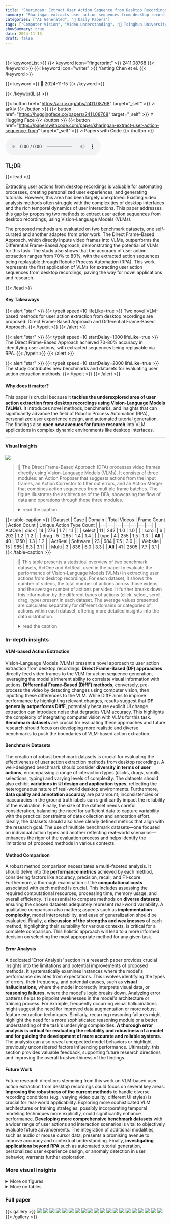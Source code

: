 ```yaml
---
title: "Sharingan: Extract User Action Sequence from Desktop Recordings"
summary: "Sharingan extracts user action sequences from desktop recordings using novel VLM-based methods, achieving 70-80% accuracy and enabling RPA."
categories: ["AI Generated", "🤗 Daily Papers"]
tags: ["Computer Vision", "Video Understanding", "🏢 Tsinghua University",]
showSummary: true
date: 2024-11-13
draft: false
---
```


<br>

{{< keywordList >}}
{{< keyword icon="fingerprint" >}} 2411.08768 {{< /keyword >}}
{{< keyword icon="writer" >}} Yanting Chen et el. {{< /keyword >}}
 
{{< keyword >}} 🤗 2024-11-15 {{< /keyword >}}
 
{{< /keywordList >}}

{{< button href="https://arxiv.org/abs/2411.08768" target="_self" >}}
↗ arXiv
{{< /button >}}
{{< button href="https://huggingface.co/papers/2411.08768" target="_self" >}}
↗ Hugging Face
{{< /button >}}
{{< button href="https://paperswithcode.com/paper/sharingan-extract-user-action-sequence-from" target="_self" >}}
↗ Papers with Code
{{< /button >}}



<audio controls>
    <source src="https://ai-paper-reviewer.com/2411.08768/podcast.wav" type="audio/wav">
    Your browser does not support the audio element.
</audio>


### TL;DR


{{< lead >}}

Extracting user actions from desktop recordings is valuable for automating processes, creating personalized user experiences, and generating tutorials.  However, this area has been largely unexplored. Existing video analysis methods often struggle with the complexities of desktop interfaces and the rich temporal dynamics of user interactions.  This paper addresses this gap by proposing two methods to extract user action sequences from desktop recordings, using Vision-Language Models (VLMs). 

The proposed methods are evaluated on two benchmark datasets, one self-curated and another adapted from prior work. The Direct Frame-Based Approach, which directly inputs video frames into VLMs, outperforms the Differential Frame-Based Approach, demonstrating the potential of VLMs for this task. The study also shows that the accuracy of user action extraction ranges from 70% to 80%, with the extracted action sequences being replayable through Robotic Process Automation (RPA). This work represents the first application of VLMs for extracting user action sequences from desktop recordings, paving the way for novel applications and research.

{{< /lead >}}


#### Key Takeaways

{{< alert "star" >}}
{{< typeit speed=10 lifeLike=true >}} Two novel VLM-based methods for user action extraction from desktop recordings are proposed: Direct Frame-Based Approach and Differential Frame-Based Approach. {{< /typeit >}}
{{< /alert >}}

{{< alert "star" >}}
{{< typeit speed=10 startDelay=1000 lifeLike=true >}} The Direct Frame-Based Approach achieved 70-80% accuracy in identifying user actions, with extracted sequences being replayable via RPA. {{< /typeit >}}
{{< /alert >}}

{{< alert "star" >}}
{{< typeit speed=10 startDelay=2000 lifeLike=true >}} The study contributes new benchmarks and datasets for evaluating user action extraction methods. {{< /typeit >}}
{{< /alert >}}

#### Why does it matter?
This paper is crucial because it **tackles the underexplored area of user action extraction from desktop recordings using Vision-Language Models (VLMs)**.  It introduces novel methods, benchmarks, and insights that can significantly advance the field of Robotic Process Automation (RPA), personalized user experience design, and automated tutorial generation. The findings also **open new avenues for future research** into VLM applications in complex dynamic environments like desktop interfaces.

------
#### Visual Insights



![](https://arxiv.org/html/2411.08768/extracted/5997676/figure/DF_arch_v4.png)

> 🔼 The Direct Frame-Based Approach (DFA) processes video frames directly using Vision-Language Models (VLMs).  It consists of three modules: an Action Proposer that suggests actions from the input frames, an Action Corrector to filter out errors, and an Action Merger that combines action sequences from multiple frame batches.  The figure illustrates the architecture of the DFA, showcasing the flow of data and operations through these three modules.
> <details>
> <summary>read the caption</summary>
> (a) Direct Frame-Based Approach
> </details>





{{< table-caption >}}
| Dataset | Case | Domain | Total Videos | Frame Count | Action Count | Unique Action Type Count |
|---|---|---|---|---|---|---|
| ActOne | click | 14 | 276 | 1.7 | 1.1 |
|  | select | 11 | 242 | 1.0 | 1.0 |
|  | scroll | 6 | 292 | 1.2 | 1.2 |
|  | drag | 5 | 285 | 1.4 | 1.4 |
|  | type | 4 | 255 | 1.5 | 1.3 |
| **All** | 40 | 1250 | 1.3 | 1.2 |
| ActReal | Software | 23 | 684 | 7.5 | 3.0 |
|  | Website | 15 | 985 | 8.3 | 3.1 |
|  | Multi | 3 | 836 | 6.0 | 3.3 |
| **All** | 41 | 2505 | 7.7 | 3.1 |{{< /table-caption >}}

> 🔼 This table presents a statistical overview of two benchmark datasets, ActOne and ActReal, used in the paper to evaluate the performance of Vision-Language Models (VLMs) in extracting user actions from desktop recordings.  For each dataset, it shows the number of videos, the total number of actions across those videos, and the average number of actions per video. It further breaks down this information by the different types of actions (click, select, scroll, drag, type) present in each dataset.  The average values presented are calculated separately for different domains or categories of actions within each dataset, offering more detailed insights into the data distribution.
> <details>
> <summary>read the caption</summary>
> TABLE I: Statistics of benchmark datasets ActOne and ActReal. The numbers in the last three columns are the average values computed within each respective case domain.
> </details>





### In-depth insights


#### VLM-based Action Extraction
Vision-Language Models (VLMs) present a novel approach to user action extraction from desktop recordings.  **Direct Frame-Based (DF) approaches** directly feed video frames to the VLM for action sequence generation, leveraging the model's inherent ability to correlate visual information with actions.  **Differential Frame-Based (DiffF) methods**, conversely, pre-process the video by detecting changes using computer vision, then inputting these differences to the VLM.  While DiffF aims to improve performance by highlighting relevant changes, results suggest that **DF generally outperforms DiffF**, potentially because explicit UI change extraction can introduce noise that degrades VLM accuracy.  This highlights the complexity of integrating computer vision with VLMs for this task. **Benchmark datasets** are crucial for evaluating these approaches and future research should focus on developing more realistic and diverse benchmarks to push the boundaries of VLM-based action extraction.

#### Benchmark Datasets
The creation of robust benchmark datasets is crucial for evaluating the effectiveness of user action extraction methods from desktop recordings.  A well-designed benchmark should consider **diversity in terms of user actions**, encompassing a range of interaction types (clicks, drags, scrolls, selections, typing) and varying levels of complexity.  The datasets should also exhibit **variations in UI design and application types**, reflecting the heterogeneous nature of real-world desktop environments.  Furthermore, **data quality and annotation accuracy** are paramount; inconsistencies or inaccuracies in the ground truth labels can significantly impact the reliability of the evaluation.  Finally, the size of the dataset needs careful consideration, balancing the need for sufficient data to capture variability with the practical constraints of data collection and annotation effort.  Ideally, the datasets should also have clearly defined metrics that align with the research goal.  The use of multiple benchmark datasets—one focused on individual action types and another reflecting real-world scenarios—enhances the rigor of the evaluation process and helps identify the limitations of proposed methods in various contexts.

#### Method Comparison
A robust method comparison necessitates a multi-faceted analysis.  It should delve into the **performance metrics** achieved by each method, considering factors like accuracy, precision, recall, and F1-score.  Furthermore, a thorough examination of the **computational costs** associated with each method is crucial. This includes assessing the required computational resources, processing time, memory usage, and overall efficiency.  It is essential to compare methods on **diverse datasets**, ensuring the chosen datasets adequately represent real-world variability.  A qualitative comparison also matters; aspects such as **implementation complexity**, model interpretability, and ease of generalization should be evaluated. Finally, a **discussion of the strengths and weaknesses** of each method, highlighting their suitability for various contexts, is critical for a complete comparison. This holistic approach will lead to a more informed decision on selecting the most appropriate method for any given task.

#### Error Analysis
A dedicated 'Error Analysis' section in a research paper provides crucial insights into the limitations and potential improvements of proposed methods.  It systematically examines instances where the model's performance deviates from expectations. This involves identifying the types of errors, their frequency, and potential causes, such as **visual hallucinations**, where the model incorrectly interprets visual data, or **reasoning failures**, where the model's logic breaks down.  Analyzing error patterns helps to pinpoint weaknesses in the model's architecture or training process.  For example, frequently occurring visual hallucinations might suggest the need for improved data augmentation or more robust feature extraction techniques.  Similarly, recurring reasoning failures might highlight the need for a more sophisticated reasoning module or a better understanding of the task's underlying complexities.  **A thorough error analysis is critical for evaluating the reliability and robustness of a model and for guiding the development of more accurate and reliable systems.**  The analysis can also reveal unexpected model behaviors or highlight previously unconsidered factors influencing performance.  Ultimately, this section provides valuable feedback, supporting future research directions and improving the overall trustworthiness of the findings.

#### Future Work
Future research directions stemming from this work on VLM-based user action extraction from desktop recordings could focus on several key areas.  **Improving the robustness of the current methods** to handle diverse recording conditions (e.g., varying video quality, different UI styles) is crucial for real-world applicability.  Exploring more sophisticated VLM architectures or training strategies, possibly incorporating temporal modeling techniques more explicitly, could significantly enhance performance. **Developing more comprehensive benchmark datasets** with a wider range of user actions and interaction scenarios is vital to objectively evaluate future advancements.  The integration of additional modalities, such as audio or mouse cursor data, presents a promising avenue to improve accuracy and contextual understanding. Finally, **investigating applications beyond RPA** such as automated tutorial generation, personalized user experience design, or anomaly detection in user behavior, warrants further exploration.


### More visual insights

<details>
<summary>More on figures
</summary>


![](https://arxiv.org/html/2411.08768/extracted/5997676/figure/DiffF_arch_v4.png)

> 🔼 The figure illustrates the architecture of the Differential Frame-Based Approach (DiffF) for extracting user action sequences from desktop recordings.  It shows the different processing stages involved: First, a Frame Difference Localizer identifies UI changes between consecutive frames.  Then, a Frame Difference Descriptor generates textual descriptions of these changes. Finally, an Action Proposer and Action Corrector leverage vision-language models to interpret these descriptions and generate the final action sequence.  The DiffF method differs from the Direct Frame-Based Approach by explicitly incorporating UI changes, enabling a comparison of the effectiveness of these different approaches.
> <details>
> <summary>read the caption</summary>
> (b) Differential Frame-Based Approach
> </details>



![](https://arxiv.org/html/2411.08768/extracted/5997676/figure/folder_region_example.png)

> 🔼 This figure illustrates the architectures of two proposed methods for extracting user action sequences from desktop recordings: the Direct Frame-Based Approach (DF) and the Differential Frame-Based Approach (DiffF).  The DF approach directly inputs sampled video frames into Vision-Language Models (VLMs) to generate action sequences. The DiffF approach first detects frame differences using computer vision techniques before using VLMs to interpret the changes and generate sequences.  Both architectures involve an Action Proposer, Action Corrector, and (for DF) an Action Merger to refine the action sequences.
> <details>
> <summary>read the caption</summary>
> Figure 1: Architectures of Direct Frame-Based Approach (left) and Differential Frame-Based Approach (right).
> </details>



</details>




<details>
<summary>More on tables
</summary>


{{< table-caption >}}
| Method | Model | Recall (Operation) | Precision (Operation) | Recall (All) | Precision (All) |
|---|---|---|---|---|---| 
| DF | Gemini1.5-Pro | 0.71 | 0.73 | 0.49 | 0.51 |
|  | Gemini1.5-Flash | 0.69 | 0.59 | 0.30 | 0.26 |
|  | GPT-4o | **0.83** | **0.81** | **0.71** | **0.68** |
|  | GPT-4o-mini | 0.63 | 0.33 | 0.38 | 0.17 |
| DiffF | Gemini1.5-Pro | 0.75 | 0.48 | 0.45 | 0.24 |
|  | Gemini1.5-Flash | 0.74 | 0.37 | 0.54 | 0.27 |
|  | GPT-4o | **0.87** | **0.66** | **0.76** | **0.59** |
|  | GPT-4o-mini | 0.59 | 0.26 | 0.45 | 0.19 |{{< /table-caption >}}
> 🔼 This table presents the performance evaluation results on the ACTONE dataset for two proposed methods (Direct Frame-Based Approach and Differential Frame-Based Approach) using various Vision-Language Models (VLMs).  It shows Precision and Recall scores for both overall action element accuracy and operation type accuracy.  The results are broken down by the specific VLM used, enabling a comparison of model performance.
> <details>
> <summary>read the caption</summary>
> TABLE II: Evaluation results for the ActOne dataset.
> </details>

{{< table-caption >}}
| Method | Model | Recall (Operation) | Precision (Operation) | Recall (All) | Precision (All) |
|---|---|---|---|---|---| 
| DF<br>Gemini1.5-Pro | Gemini1.5-Pro | 0.73 | **0.72** | 0.37 | 0.32 |
|  | Gemini1.5-Flash | 0.77 | 0.39 | 0.47 | 0.22 |
|  | GPT-4o | **0.82** | **0.70** | **0.45** |  |
|  | GPT-4o-mini | 0.73 | 0.46 | 0.41 | 0.27 |
| DiffF<br>Gemini1.5-Pro | Gemini1.5-Pro | **0.64** | **0.79** | 0.22 | 0.26 |
|  | Gemini1.5-Flash | 0.59 | 0.43 | 0.26 | 0.16 |
|  | GPT-4o | 0.38 | **0.27** | 0.78 | **0.54** |
|  | GPT-4o-mini | 0.30 | 0.59 | 0.13 | 0.25 |{{< /table-caption >}}
> 🔼 Table III presents the performance evaluation metrics for the ACTREAL dataset.  It shows the Precision and Recall for both operation-level and all-element-level evaluations for different Vision-Language Models (VLMs) and the two proposed methods (DF and DiffF).  The metrics indicate the accuracy of the VLMs in extracting user actions from desktop recordings in more complex, real-world scenarios.
> <details>
> <summary>read the caption</summary>
> TABLE III: Evaluation results for the ActReal dataset.
> </details>

{{< table-caption >}}
| Method | Visual Hallucination | Visual Blindness | Inadequate Reasoning | Poor Instruction-Following |
|---|---|---|---|---|
| DF | 7 | 5 | 2 | 1 |
| DiffF | 8 | 7 | 17 | 4 |{{< /table-caption >}}
> 🔼 This table presents a breakdown of the errors encountered when using the GPT-40 model on the ActOne dataset. It categorizes the failures into four main types: visual hallucination (the model incorrectly generates visual information), visual blindness (the model fails to detect real visual changes), inadequate reasoning (the model fails to use appropriate reasoning), and poor instruction following (the model does not follow instructions well). The numbers represent the count of each error type.
> <details>
> <summary>read the caption</summary>
> TABLE IV: Count of failed cases when applying GPT-4o to the ActOne dataset.
> </details>

{{< table-caption >}}
| Method + Model + Dataset (Variation) | Recall (Operation) | Precision (Operation) | Recall (All) | Precision (All) |
|---|---|---|---|---|
| DF + GPT-4o + AO<br>(w/o Action Corrector) | 0.83 (0.76↓) | 0.81 (0.63↓) | 0.68 (0.40↓) | 0.71 (0.48↓) |
| DiffF + GPT-4o + AO<br>(w/o Action Corrector) | 0.87 (0.89↑) | 0.66 (0.46↓) | 0.59 (0.21↓) | 0.76 (0.35↓) |
| DF + Gemini1.5-Pro + AR<br>(w/o Sliding Window) | 0.73 (0.51↓) | 0.72 (0.91↑) | 0.32 (0.36↑) | 0.37 (0.22↓) |
| DiffF + GPT-4o + AO<br>(add frames to Proposer) | 0.87 (0.88↑) | 0.66 (0.69↑) | 0.59 (0.61↑) | 0.76 (0.76) |
| DF + GPT-4o + AO<br>(w/ region diff annotation) | 0.83 (0.84↑) | 0.81 (0.61↓) | 0.68 (0.42↓) | 0.71 (0.60↓) |{{< /table-caption >}}
> 🔼 This table presents the ablation study results for different variations of the proposed methods (DF and DiffF) on two datasets, ActOne (AO) and ActReal (AR). For each dataset and method, it shows the performance metrics (Precision and Recall) for evaluating all action elements and only operation types. The default method results (without variations) are presented outside the brackets, while the results for different variations (e.g., removing Action Corrector, using different model, etc.) are shown inside brackets.
> <details>
> <summary>read the caption</summary>
> TABLE V: Ablation study results for several method variations on ActOne (AO) and ActReal (AR). Default method results are shown outside brackets (from Tables II and III), with corresponding variation results in brackets.
> </details>

{{< table-caption >}}
| Method | Model | Case Domain (Video Count) | Recall (Operation) | Precision (Operation) | Recall (All) | Precision (All) |
|---|---|---|---|---|---|---|
| DF | GPT-4o | `click` (14) | 0.94 | 0.88 | **0.90** | **0.81** |
|  |  | `select` (11) | **1.00** | **0.95** | 0.64 | 0.64 |
|  |  | `scroll` (6) | 0.75 | 0.75 | 0.75 | 0.75 |
|  |  | `drag` (5) | 0.40 | 0.50 | 0.30 | 0.40 |
|  |  | `type` (4) | 0.67 | 0.63 | 0.67 | 0.63 |
|  | Gemini1.5-Pro | `click` (14) | **0.85** | **0.87** | 0.63 | 0.65 |
|  |  | `select` (11) | 0.64 | 0.64 | 0.18 | 0.18 |
|  |  | `scroll` (6) | 0.58 | 0.67 | 0.58 | 0.67 |
|  |  | `drag` (5) | 0.70 | 0.63 | 0.50 | 0.43 |
|  |  | `type` (4) | 0.67 | 0.75 | **0.67** | **0.75** |
| Diff | GPT-4o | `click` (14) | 0.82 | 0.71 | 0.82 | **0.71** |
|  |  | `select` (11) | **1.00** | 0.77 | 0.82 | 0.64 |
|  |  | `scroll` (6) | 0.83 | 0.41 | 0.67 | 0.37 |
|  |  | `drag` (5) | 0.70 | 0.37 | 0.70 | 0.37 |
|  |  | `type` (4) | 0.92 | **0.88** | 0.58 | 0.63 |
|  | Gemini1.5-Pro | `click` (14) | 0.69 | 0.49 | 0.36 | 0.18 |
|  |  | `select` (11) | 0.73 | 0.44 | 0.45 | 0.21 |
|  |  | `scroll` (6) | **0.92** | **0.60** | **0.75** | **0.57** |
|  |  | `drag` (5) | 0.80 | 0.33 | 0.60 | 0.22 |
|  |  | `type` (4) | 0.67 | 0.55 | 0.08 | 0.13 |{{< /table-caption >}}
> 🔼 This table presents a detailed breakdown of the performance of different Vision-Language Models (VLMs) on the ActOne dataset.  The ActOne dataset is a benchmark dataset specifically designed for evaluating VLM's ability to extract user actions from desktop recordings, and contains five distinct operation types (click, select, scroll, drag, type). The table shows the precision and recall of each VLM for each operation type, providing a granular view of model performance across different user actions. This allows for a more nuanced understanding of the strengths and weaknesses of each model in various contexts.
> <details>
> <summary>read the caption</summary>
> TABLE VI: Evaluation results for the ActOne dataset categorized by case domain.
> </details>

{{< table-caption >}}
| Test Case in ActOne | Semantic Matching | Semantic Matching | Successful Replay? |
|---|---|---|---| 
|  | Precision (All) | Recall (All) |  | 
| `click/icon/taskbar` | 1 | 1 | yes |
| `click/text/checkbox` | 1 | 1 | yes |
| `click/text/dropdown` | 0.5 | 0.5 | no |
| `click/text/link` | 1 | 1 | yes |
| `click/text/text_field` | 1 | 1 | yes |
| `click/text_icon/menu` | 1 | 1 | yes |
| `click/text_icon/tab` | 1 | 1 | no |
| `type/number` | 0.5 | 1 | no |
| `type/word` | 1 | 1 | yes |{{< /table-caption >}}
> 🔼 This table presents the results of a robotic process automation (RPA) replay experiment conducted to validate the semantic comparison metrics used in the paper. Nine test cases from the ActOne dataset were selected for the replay.  The table shows whether each case was successfully replayed (yes/no) based on the predicted action sequences.  Additionally, the table includes the Precision and Recall metrics obtained from the semantic comparison as a basis for comparison with the replay results.
> <details>
> <summary>read the caption</summary>
> TABLE VII: Replay results of test cases in ActOne. Precision and Recall metrics from semantic matching are shown for comparison.
> </details>

{{< table-caption >}}
| <Video> description | <Operation> description and identification methods |
|---|---| 
| - <Video> is separated into screenshot frames. Each frame is a snapshot of the application interface, and the user may interact with the interface elements. <br> - The computer environment can be Windows, Mac, or Linux operating systems. <br> - The application consists of Office 365, desktop, web browser, and other applications. <br> - The application interface element is composed of multiple elements, e.g., buttons, dropdowns, icons, text fields, and other interactive elements. <br> - The user’s <Operation> on the application interface element consists of click, drag, scroll, select, and type operations, e.g., click on a button, drag an icon, scroll a page, select text, or type in a text field. | ## click <br> Description: <br> - The user clicks on an interface element (e.g., a button, link, or icon), activating the element (e.g., button press effect), and triggering various events (e.g., opening a new window, expanding a menu, changing the state of an element). <br> - If you think the user’s operation is "click", you need to keep observing several frames to see if the operation is "drag" or "select", which contains the "click" operation. <br> Identification: <br> - By the change of mouse: <br> shape change: The mouse may change shape (e.g., pointing hand when clicking a link). <br> - By the change of interface element: <br> press effective: Buttons or other clickable elements display a press effect (e.g., changing color, showing a shadow, slightly changing shape, checkbox gets checked). <br> - By the change of display: <br> feedback message: The interface displays feedback messages or changes (e.g., new window opens, menu expands). <br> ## select <br> Description: <br> - Text selection: The user selects text in a document, highlighting the selected text with a different background color. For example, select two sentences in Microsoft Word. <br> - Icon selection: The user selects icons on a desktop or in an application, the selected icons should be enclosed within a blue rectangular box. For example, select two icons on the desktop. <br> - Cell selection: The user selects cells in a spreadsheet or table, highlighting the selected cells with a different background color. For example, select three cells in Excel. <br> Identification: <br> - By the change of mouse: <br> Text selection: <br> mouse position: The position of the mouse indicates the start and end of the selection range. You should observe the mouse movement over the text to identify the selection. (e.g., from the beginning of the first sentence to the end of the second sentence) <br> Icon selection: <br> Mouse position: mouse move over the icons, and the selected icons should be enclosed within a blue rectangular box. You should observe the blue rectangular box region to identify the number of selected icons. <br> - By the change of interface element: <br> color change: The background color of the selected text or selected icons changes to indicate the selection. (e.g., from white to blue) <br> ## type <br> Description: <br> - Text input: The user types text into a text field or document, entering characters, words, or sentences. For example, typing in a search bar, filling out a form, or writing an email. <br> - Command input: The user types commands or inputs specific text strings to perform actions or trigger events. For example, typing commands in a terminal. <br> Identification: <br> - By the change of interface element: <br> text change: The content of the text field changes as the user types, updating the displayed text. <br> ## scroll <br> Description: <br> - Vertical scroll: The user scrolls vertically through a document or interface, moving the content up or down to view more information. <br> - Horizontal scroll: The user scrolls horizontally through a document or interface, moving the content left or right to view more information. <br> Identification: <br> - By the change of mouse: <br> mouse position: The mouse may move to the scroll bar or scroll area, indicating the intention to scroll.|{{< /table-caption >}}
> 🔼 This table shows the first part of the prompt used in the Action Proposer module of the Direct Frame-Based Approach method.  The prompt instructs a Vision-Language Model (VLM) on how to identify and describe user actions from a sequence of frames in a video recording. The detailed instructions specify the format of the response and include descriptions for various types of actions such as click, drag, select, type, and scroll. The prompt emphasizes prompt engineering techniques to ensure the VLM can extract actionable insights from the visual data. 
> <details>
> <summary>read the caption</summary>
> TABLE VIII: Prompt of action proposer of DF method: 1/3
> </details>

{{< table-caption >}}
| Operation Category | frame_total | frame_idx | mouse_position | element_state_pre_interaction | element_state_after_interaction | Thoughts | application | 
|---|---|---|---|---|---|---|---| 
| Scroll | 100 | [1,10] |  Moved from top to bottom of the scrollbar |  Scrollbar at the top, showing the beginning of the document | Scrollbar in the middle, showing middle portion of the document | User scrolled down by moving the scrollbar from top to bottom. | Web Browser: Chrome | 
| Drag | 100 | [12,25] | Moved from one icon to another | Icon A is at position (10,10), Icon B at position (100,100) | Icon A is now at position (100,100), Icon B remains at position (100,100) | User dragged icon A from (10,10) to (100,100). | Windows OS: File Explorer | 
| Click | 100 | [26,26] | Clicked on the 'Save' button | 'Save' button is enabled | 'Save' button is still enabled | User clicked the 'Save' button. This is not a drag operation as there is no movement of any element. | Microsoft Word: Document1 | 
| Select | 100 | [27,35] | Dragged mouse to select multiple lines of text | No text is selected | Several lines of text is selected | User selected multiple lines of text by dragging the mouse over them. | Microsoft Word: Document1 | 
| Type | 100 | [36,45] | Typed 'Hello World!' | Text field is empty | Text field contains 'Hello World!' | User typed 'Hello World!' into the text field.  | Web Browser: Chrome | {{< /table-caption >}}
> 🔼 This table provides the second part of the prompt used in the Action Proposer module of the Direct Frame-Based Approach method.  It details instructions on how to identify various user operations (click, drag, scroll, select, type) based on changes in the user interface and mouse behavior. The prompt guides the VLM to analyze image sequences and generate a detailed description of the user actions. It specifies the required information to include in the output, such as operation type, target object, application, additional information and overall description.
> <details>
> <summary>read the caption</summary>
> TABLE IX: Prompt of action proposer of DF method: 2/3
> </details>

{{< table-caption >}}
<table class="ltx_tabular ltx_centering ltx_align_middle" id="A1.T10.2">
<tr class="ltx_tr" id="A1.T10.2.1">
<td class="ltx_td ltx_align_justify ltx_align_top ltx_border_bb ltx_border_tt" id="A1.T10.2.1.1">
<span class="ltx_inline-block ltx_align_top" id="A1.T10.2.1.1.1">
<span class="ltx_p" id="A1.T10.2.1.1.1.1" style="width:426.8pt;"></span>
<span class="ltx_p" id="A1.T10.2.1.1.1.2"><span class="ltx_text ltx_inline-block" id="A1.T10.2.1.1.1.2.1" style="width:0.0pt;"></span><span class="ltx_text ltx_font_typewriter ltx_inline-block" id="A1.T10.2.1.1.1.2.2" style="font-size:80%;width:433.6pt;">          - If category is "Web Browser", the identifier can be the name of the website (e.g., "Google", "YouTube", "Apple Music").</span></span>
<span class="ltx_p" id="A1.T10.2.1.1.1.3" style="width:433.6pt;"><span class="ltx_text ltx_font_typewriter ltx_inline-block" id="A1.T10.2.1.1.1.3.1" style="font-size:80%;width:433.6pt;">          - if category is "Windows OS", the identifier can be the name of the window or the desktop (e.g., "Desktop", "Taskbar", "File Explorer", "Menu").</span></span>
<span class="ltx_p" id="A1.T10.2.1.1.1.4" style="width:433.6pt;"><span class="ltx_text ltx_font_typewriter ltx_inline-block" id="A1.T10.2.1.1.1.4.1" style="font-size:80%;width:433.6pt;">          - If there is no specific identifier, leave it empty(e.g., "")."</span></span>
<span class="ltx_p" id="A1.T10.2.1.1.1.5" style="width:433.6pt;"><span class="ltx_text ltx_font_typewriter ltx_inline-block" id="A1.T10.2.1.1.1.5.1" style="font-size:80%;width:433.6pt;">      - "target_object": The object in "application" that the user interacted with, including the object category and identifier.</span></span>
<span class="ltx_p" id="A1.T10.2.1.1.1.6" style="width:433.6pt;"><span class="ltx_text ltx_font_typewriter ltx_inline-block" id="A1.T10.2.1.1.1.6.1" style="font-size:80%;width:433.6pt;">        - category: The object category can only be one of the following: "button", "text field", "icon", "dropdown", "list", "scroll bar", "document", "webpage", "dialog box", "menu", "file", "folder", "checkbox", "radio button", "search bar", "form", "email", "paragraph", "sentence", "word".</span></span>
<span class="ltx_p" id="A1.T10.2.1.1.1.7" style="width:433.6pt;"><span class="ltx_text ltx_font_typewriter ltx_inline-block" id="A1.T10.2.1.1.1.7.1" style="font-size:80%;width:433.6pt;">        - identifier: The identifier should be a description or name of the object (e.g., "Bold button", "Main Text Area", "File icon").</span></span>
<span class="ltx_p" id="A1.T10.2.1.1.1.8" style="width:433.6pt;"><span class="ltx_text ltx_font_typewriter ltx_inline-block" id="A1.T10.2.1.1.1.8.1" style="font-size:80%;width:433.6pt;">          - If there is no specific identifier, leave it empty(e.g., "")."</span></span>
<span class="ltx_p" id="A1.T10.2.1.1.1.9" style="width:433.6pt;"><span class="ltx_text ltx_font_typewriter ltx_inline-block" id="A1.T10.2.1.1.1.9.1" style="font-size:80%;width:433.6pt;">          - For the "scroll bar" category, the identifier should be the  direction of the scroll bar and the subject that the scroll bar control.(e.g. horizontal scroll bar of sheet1)</span></span>
<span class="ltx_p" id="A1.T10.2.1.1.1.10" style="width:433.6pt;"><span class="ltx_text ltx_font_typewriter ltx_inline-block" id="A1.T10.2.1.1.1.10.1" style="font-size:80%;width:433.6pt;">      - "additional_info": Any additional information related to the operation, such as the direction of scroll, the amount of scroll, the content typed, or the location of selected text or icons.</span></span>
<span class="ltx_p" id="A1.T10.2.1.1.1.11" style="width:433.6pt;"><span class="ltx_text ltx_font_typewriter ltx_inline-block" id="A1.T10.2.1.1.1.11.1" style="font-size:80%;width:433.6pt;">        - "additional_info" is optional and should be included only for the operation category "scroll", "type", and "select", for other categories, you can leave it empty(e.g., "").</span></span>
<span class="ltx_p" id="A1.T10.2.1.1.1.12" style="width:433.6pt;"><span class="ltx_text ltx_font_typewriter ltx_inline-block" id="A1.T10.2.1.1.1.12.1" style="font-size:80%;width:433.6pt;">        - For the "scroll" operation, include the direction of scroll ("up" or "down", "left" or "right") and the amount of scroll (e.g., "half page", "two lines", "until that you can see the yellow icon in the dropdown list").</span></span>
<span class="ltx_p" id="A1.T10.2.1.1.1.13" style="width:433.6pt;"><span class="ltx_text ltx_font_typewriter ltx_inline-block" id="A1.T10.2.1.1.1.13.1" style="font-size:80%;width:433.6pt;">        - For the "select" operation, include the content selected.</span></span>
<span class="ltx_p" id="A1.T10.2.1.1.1.14" style="width:433.6pt;"><span class="ltx_text ltx_font_typewriter ltx_inline-block" id="A1.T10.2.1.1.1.14.1" style="font-size:80%;width:433.6pt;">          - For text selection, include the specific text selected. The granularity of the selection can be at the paragraph, sentence, or word level. e.g., "hello" in world level, "Hello World" in sentence level, "Hello World, How are you?" in paragraph level.</span></span>
<span class="ltx_p" id="A1.T10.2.1.1.1.15" style="width:433.6pt;"><span class="ltx_text ltx_font_typewriter ltx_inline-block" id="A1.T10.2.1.1.1.15.1" style="font-size:80%;width:433.6pt;">          - For icon selection, include the selected icons. The granularity of the selection can be at the icon level. e.g., "google icon", "apple icon".</span></span>
<span class="ltx_p" id="A1.T10.2.1.1.1.16" style="width:433.6pt;"><span class="ltx_text ltx_font_typewriter ltx_inline-block" id="A1.T10.2.1.1.1.16.1" style="font-size:80%;width:433.6pt;">          - For cell selection, include the selected cells. The granularity of the selection can be at the cell level. e.g., "A1", "B2".</span></span>
<span class="ltx_p" id="A1.T10.2.1.1.1.17" style="width:433.6pt;"><span class="ltx_text ltx_font_typewriter ltx_inline-block" id="A1.T10.2.1.1.1.17.1" style="font-size:80%;width:433.6pt;">        - For the "type" operation, include the content typed.</span></span>
<span class="ltx_p" id="A1.T10.2.1.1.1.18" style="width:433.6pt;"><span class="ltx_text ltx_font_typewriter ltx_inline-block" id="A1.T10.2.1.1.1.18.1" style="font-size:80%;width:433.6pt;">          - If the user types character by character, concatenate multiple characters into one word.(e.g., concatenate "H", "e", "l", "l", "o" into "Hello").</span></span>
<span class="ltx_p" id="A1.T10.2.1.1.1.19" style="width:433.6pt;"><span class="ltx_text ltx_font_typewriter ltx_inline-block" id="A1.T10.2.1.1.1.19.1" style="font-size:80%;width:433.6pt;">          - If the word typed is too long, only output the number of sentences or the first few words. For example, "the first sentence", "the first three words".</span></span>
<span class="ltx_p" id="A1.T10.2.1.1.1.20" style="width:433.6pt;"><span class="ltx_text ltx_font_typewriter ltx_inline-block" id="A1.T10.2.1.1.1.20.1" style="font-size:80%;width:433.6pt;">        - For the "drag" operation, include the initial and destination position of the object. For example, "from the right to left".</span></span>
<span class="ltx_p" id="A1.T10.2.1.1.1.21" style="width:433.6pt;"><span class="ltx_text ltx_font_typewriter ltx_inline-block" id="A1.T10.2.1.1.1.21.1" style="font-size:80%;width:433.6pt;">      - "abstract": The abstract description based on the above information, formatted as "operation_category" + "target_object" + "application" + "additional_info"(if needed), you should make it more fluent and readable.</span></span>
<span class="ltx_p" id="A1.T10.2.1.1.1.22" style="width:433.6pt;"><span class="ltx_text ltx_inline-block" id="A1.T10.2.1.1.1.22.1" style="width:433.6pt;"></span></span>
<span class="ltx_p" id="A1.T10.2.1.1.1.23" style="width:433.6pt;"><span class="ltx_text ltx_font_typewriter ltx_inline-block" id="A1.T10.2.1.1.1.23.1" style="font-size:80%;width:433.6pt;">  #  Output format of &lt;Operation Sequence&gt;:</span></span>
<span class="ltx_p" id="A1.T10.2.1.1.1.24" style="width:433.6pt;"><span class="ltx_text ltx_font_typewriter ltx_inline-block" id="A1.T10.2.1.1.1.24.1" style="font-size:80%;width:433.6pt;">    - The output should be in JSON format.</span></span>
<span class="ltx_p" id="A1.T10.2.1.1.1.25" style="width:433.6pt;"><span class="ltx_text ltx_font_typewriter ltx_inline-block" id="A1.T10.2.1.1.1.25.1" style="font-size:80%;width:433.6pt;">    - The JSON object should contain an array of user operations, each represented as a JSON object containing the extracted information for that operation.</span></span>
<span class="ltx_p" id="A1.T10.2.1.1.1.26" style="width:433.6pt;"><span class="ltx_text ltx_font_typewriter ltx_inline-block" id="A1.T10.2.1.1.1.26.1" style="font-size:80%;width:433.6pt;">    - You should avoid redundancy and repetition in the response.</span></span>
<span class="ltx_p" id="A1.T10.2.1.1.1.27" style="width:433.6pt;"><span class="ltx_text ltx_font_typewriter ltx_inline-block" id="A1.T10.2.1.1.1.27.1" style="font-size:80%;width:433.6pt;">    - Example output format:</span></span>
<span class="ltx_p" id="A1.T10.2.1.1.1.28" style="width:433.6pt;"><span class="ltx_text ltx_font_typewriter ltx_inline-block" id="A1.T10.2.1.1.1.28.1" style="font-size:80%;width:433.6pt;">      {</span></span>
<span class="ltx_p" id="A1.T10.2.1.1.1.29" style="width:433.6pt;"><span class="ltx_text ltx_font_typewriter ltx_inline-block" id="A1.T10.2.1.1.1.29.1" style="font-size:80%;width:433.6pt;">        "user_operations": [</span></span>
<span class="ltx_p" id="A1.T10.2.1.1.1.30" style="width:433.6pt;"><span class="ltx_text ltx_font_typewriter ltx_inline-block" id="A1.T10.2.1.1.1.30.1" style="font-size:80%;width:433.6pt;">          {</span></span>
<span class="ltx_p" id="A1.T10.2.1.1.1.31" style="width:433.6pt;"><span class="ltx_text ltx_font_typewriter ltx_inline-block" id="A1.T10.2.1.1.1.31.1" style="font-size:80%;width:433.6pt;">            "timestamp": "[1, 3]",</span></span>
<span class="ltx_p" id="A1.T10.2.1.1.1.32" style="width:433.6pt;"><span class="ltx_text ltx_font_typewriter ltx_inline-block" id="A1.T10.2.1.1.1.32.1" style="font-size:80%;width:433.6pt;">            "mouse_position": "near the text ’Hello World’",</span></span>
<span class="ltx_p" id="A1.T10.2.1.1.1.33" style="width:433.6pt;"><span class="ltx_text ltx_font_typewriter ltx_inline-block" id="A1.T10.2.1.1.1.33.1" style="font-size:80%;width:433.6pt;">            "element_state_pre_interaction": "Application window with text ’Hello World’",</span></span>
<span class="ltx_p" id="A1.T10.2.1.1.1.34" style="width:433.6pt;"><span class="ltx_text ltx_font_typewriter ltx_inline-block" id="A1.T10.2.1.1.1.34.1" style="font-size:80%;width:433.6pt;">            "element_state_after_interaction": "Application window with the text ’Hello World’ selected",</span></span>
<span class="ltx_p" id="A1.T10.2.1.1.1.35" style="width:433.6pt;"><span class="ltx_text ltx_font_typewriter ltx_inline-block" id="A1.T10.2.1.1.1.35.1" style="font-size:80%;width:433.6pt;">            "thoughts": "The mouse is near the ’hello world’ and the background the text changed",</span></span>
<span class="ltx_p" id="A1.T10.2.1.1.1.36" style="width:433.6pt;"><span class="ltx_text ltx_font_typewriter ltx_inline-block" id="A1.T10.2.1.1.1.36.1" style="font-size:80%;width:433.6pt;">            "operation_category": "select",</span></span>
<span class="ltx_p" id="A1.T10.2.1.1.1.37" style="width:433.6pt;"><span class="ltx_text ltx_font_typewriter ltx_inline-block" id="A1.T10.2.1.1.1.37.1" style="font-size:80%;width:433.6pt;">            "target_object": {</span></span>
<span class="ltx_p" id="A1.T10.2.1.1.1.38" style="width:433.6pt;"><span class="ltx_text ltx_font_typewriter ltx_inline-block" id="A1.T10.2.1.1.1.38.1" style="font-size:80%;width:433.6pt;">              "category": "text field",</span></span>
<span class="ltx_p" id="A1.T10.2.1.1.1.39" style="width:433.6pt;"><span class="ltx_text ltx_font_typewriter ltx_inline-block" id="A1.T10.2.1.1.1.39.1" style="font-size:80%;width:433.6pt;">              "identifier": "Main Text Area"</span></span>
<span class="ltx_p" id="A1.T10.2.1.1.1.40" style="width:433.6pt;"><span class="ltx_text ltx_font_typewriter ltx_inline-block" id="A1.T10.2.1.1.1.40.1" style="font-size:80%;width:433.6pt;">            },</span></span>
<span class="ltx_p" id="A1.T10.2.1.1.1.41" style="width:433.6pt;"><span class="ltx_text ltx_font_typewriter ltx_inline-block" id="A1.T10.2.1.1.1.41.1" style="font-size:80%;width:433.6pt;">            "application": {</span></span>
<span class="ltx_p" id="A1.T10.2.1.1.1.42" style="width:433.6pt;"><span class="ltx_text ltx_font_typewriter ltx_inline-block" id="A1.T10.2.1.1.1.42.1" style="font-size:80%;width:433.6pt;">              "category": "Microsoft Word",</span></span>
<span class="ltx_p" id="A1.T10.2.1.1.1.43" style="width:433.6pt;"><span class="ltx_text ltx_font_typewriter ltx_inline-block" id="A1.T10.2.1.1.1.43.1" style="font-size:80%;width:433.6pt;">              "identifier": ""</span></span>
<span class="ltx_p" id="A1.T10.2.1.1.1.44" style="width:433.6pt;"><span class="ltx_text ltx_font_typewriter ltx_inline-block" id="A1.T10.2.1.1.1.44.1" style="font-size:80%;width:433.6pt;">            },</span></span>
<span class="ltx_p" id="A1.T10.2.1.1.1.45" style="width:433.6pt;"><span class="ltx_text ltx_font_typewriter ltx_inline-block" id="A1.T10.2.1.1.1.45.1" style="font-size:80%;width:433.6pt;">            "additional_info": "Hello World",</span></span>
<span class="ltx_p" id="A1.T10.2.1.1.1.46" style="width:433.6pt;"><span class="ltx_text ltx_font_typewriter ltx_inline-block" id="A1.T10.2.1.1.1.46.1" style="font-size:80%;width:433.6pt;">            "abstract": "User selected ’Hello World’ in the Main Text Area in Microsoft Word"</span></span>
<span class="ltx_p" id="A1.T10.2.1.1.1.47" style="width:433.6pt;"><span class="ltx_text ltx_font_typewriter ltx_inline-block" id="A1.T10.2.1.1.1.47.1" style="font-size:80%;width:433.6pt;">          }</span></span>
<span class="ltx_p" id="A1.T10.2.1.1.1.48" style="width:433.6pt;"><span class="ltx_text ltx_font_typewriter ltx_inline-block" id="A1.T10.2.1.1.1.48.1" style="font-size:80%;width:433.6pt;">        ]</span></span>
<span class="ltx_p" id="A1.T10.2.1.1.1.49" style="width:433.6pt;"><span class="ltx_text ltx_font_typewriter ltx_inline-block" id="A1.T10.2.1.1.1.49.1" style="font-size:80%;width:433.6pt;">      }</span></span>
<span class="ltx_p" id="A1.T10.2.1.1.1.50" style="width:433.6pt;"><span class="ltx_text ltx_inline-block" id="A1.T10.2.1.1.1.50.1" style="width:433.6pt;"></span></span>
<span class="ltx_p" id="A1.T10.2.1.1.1.51"><span class="ltx_text ltx_font_bold" id="A1.T10.2.1.1.1.51.1" style="font-size:80%;">CONTINUE ON THE NEXT PAGE</span></span>
</span>
</td>
</tr>
</table>{{< /table-caption >}}
> 🔼 This table provides the prompt for the action proposer module in the Direct Frame-Based Approach (DF) method.  It details the instructions given to the Vision-Language Model (VLM) for identifying user actions from desktop video recordings, including a detailed explanation of how to recognize different operation types (click, select, drag, scroll, type), how to handle the identification and description of UI elements, and the expected JSON output format.
> <details>
> <summary>read the caption</summary>
> TABLE X: Prompt of action proposer of DF method: 3/3
> </details>

{{< table-caption >}}
| - You are a post-processing agent.
| - Your input is a sequence of user operations extracted from the interface images, which may contain errors or redundancies.
| - Your task is to post-process the operations according to the <GUIDELINE> of the post-processing.
| - You should output the chain of thoughts according to the <GUIDELINE> of the chain of thoughts before the final result.
| - Output the final result in a structured format according to the <FORMAT> of the output.
| # <GUIDELINE> of the post-processing
| ## Check the redundant operations
|   - First, you should check the adjacent operations, and if the adjacent operations are the same operation, and their target_object is the same, you should keep the first operation and remove the redundant operation. E.g., if there are two "click" operations on the same button, you should keep the first "click" operation and remove the second "click" operation.
|   - Second, you should check the adjacent operations, and if the one operation is the sub-operation of the other operation, you should remove the sub-operation. E.g., if there is a "click" operation followed by a "drag" operation, you should remove the "click" operation and keep the "drag" operation.
| ## Check the reasonableness of the operations
|   - First, you should check the operation category according to Your thoughts. If the operation category is not reasonable, you should correct it.
|   - Second, you should check the target_object according to the thoughts and abstract. If the target_object is not reasonable, you should correct it.
|   - Third, you should check the application according to the thoughts and abstract. If the application is not reasonable, you should correct it.
| ## Check the completeness of the operations
|   - First, you should check the additional_info according to the operation category. If the additional_info is missing, you should complete it.
|   - Second, you should check the abstract according to the operation category, target_object, application, and additional_info. If the abstract is missing or not fluent, you should complete or correct it.
| # <GUIDELINE> of the chain of thoughts
| - First, check the redundant operations according to the <GUIDELINE> of the post-processing. And give the reason why you think the operation is redundant.
| - Second, check the reasonableness of the operations according to the <GUIDELINE> of the post-processing. And give the reason why you think the operation is not reasonable.
| - Last, check the completeness of the operations according to the <GUIDELINE> of the post-processing. And give the reason why you think the operation is not complete.
| # <GUIDELINE> of the output
| - The output should be in strictly valid JSON format, with no extra text or characters before or after the JSON.
| - If there are no user operations, you must return the ‘user_operations’ key with an empty list as its value.
| Example output format:
| {
|   "user_operations": [
|     {
|       "thoughts": "The mouse is near the ‘hello world’ and the background of the text changed",
|       "operation_category": "select",
|       "target_object": {
|         "category": "text field",
|         "identifier": "Main Text Area"
|       },
|       "application": {
|         "category": "Microsoft Word",
|         "identifier": ""
|       },
|       "additional_info": "Hello World",
|       "abstract": "User selected ‘Hello World’ in the Main Text Area in Microsoft Word"
|     }
|   ]
| }{{< /table-caption >}}
> 🔼 This table details the prompt used for the Action Corrector module within the Direct Frame-Based Approach (DF) method.  The prompt provides guidelines for identifying and correcting errors in the proposed action sequences generated by the Action Proposer. It outlines steps for checking for redundant actions, ensuring the reasonableness of actions, and verifying the completeness of action details.  The prompt is structured to guide the correction process systematically, addressing various potential issues in the initially proposed action sequences.
> <details>
> <summary>read the caption</summary>
> TABLE XI: Prompt of corrector of DF method
> </details>

{{< table-caption >}}
| - You are an operation merge agent.
| - You will receive a list of user operations that are extracted from video frames using the sliding window method; the definition of the input is in <INPUT DETAIL>.
| - Your task is to delete the repeated operations caused by the overlapping of the adjacent windows and merge the entire operation sequence, you can refer to the <GUIDELINE FOR MERGING> for the merging rules.
| - You should output the merged operation sequence in the same format of <OUTPUT FORMAT>
| # <INPUT DETAIL>:
| - The input is a list of user operations extracted from the video frames.
| - Each item in the list is a JSON object containing the start and end frame of the sliding window,with a list of user operations extracted from the window.
| # <GUIDELINE FOR MERGING>:
| - For each pair of neighboring sliding windows, pay attention to actions at the end of the previous window and those at the beginning of the next window, check if certain actions match one of the following merging criteria:
|  - Are there "drag" actions on the same element (or different element description referring to the same element) in the same app?
|   - Write these actions down, which should be merged into one "drag" later.
|  - Are there scroll actions on the same element (or different element descriptions referring to the same element) in the same app?
|   - Write these actions down, which should be merged into one "scroll" later.
|  - Are there "type" actions in the same app?
|   - For such "type" actions, is earlier action "additional_info" (the typed text) a prefix of later action "additional_info"? If so, they actually belong to the same sequence of character typing and should be merged into one "type" action.
|   - Write the actions satisfying the conditions, which should be merged to one "type" later.
|  - Are there "select" actions in the same app?
|   - For such "select" actions, is earlier action "additional_info" (selected items) a subset/superset of later action "additional_info"? If so, they actually belong to the same sequence of selecting and should be merged into one "select" action.
|   - Write the actions satisfying the conditions, which should be merged to one "select" later.
|  - Is there a "select" (or "click") action followed by a "drag" action on the same element (or different element description referring to the same element) in the same app?
|   - Confirm if "select" is followed by "drag".
|   - Write the actions satisfying the conditions, which should be merged into one "drag" later.
|  - Is there a "select" (or "click") action followed by a "drag" action on same element (or different element description referring to the same element) in the same app?
|   - Confirm if "select" is followed by "drag".
|   - Write the actions satisfying the conditions, which should be merged into one "drag" later.
| # <OUTPUT FORMAT>:
| - The output should be in JSON format.
| - The JSON object should contain an array of user operations, each represented as a JSON object containing the extracted information for that operation.
|  Example output format:
|  {
|   "user_operations": [
|     {
|       "thoughts": "The mouse is near the ’hello world’ and the background of the text changed",
|       "operation_category": "select",
|       "target_object": {
|         "category": "text field",
|         "identifier": "Main Text Area"
|       },
|       "application": {
|         "category": "Microsoft Word",
|         "identifier": ""
|       },
|       "additional_info": "Hello World",
|       "abstract": "User selected ’Hello World’ in the Main Text Area in Microsoft Word"
|     }
|   ]
|  }{{< /table-caption >}}
> 🔼 This table details the prompt given to the Action Merger module within the Direct Frame-Based Approach (DF) method.  It outlines the guidelines for merging action sequences from overlapping sliding windows. This involves identifying and combining redundant or fragmented actions based on criteria such as temporal proximity and overlapping UI elements. The prompt aims to ensure that the final action sequence is accurate and coherent, effectively addressing challenges arising from the sliding window technique used in processing video frames.
> <details>
> <summary>read the caption</summary>
> TABLE XII: Prompt of merger of DF method
> </details>

{{< table-caption >}}
| global_description | description | changed | old_cursor_shape | new_cursor_shape | changes |
|---|---|---|---|---|---|---|
| The whole screenshot mainly contains an open Excel window, with a worksheet displayed. | The region contains an open Excel window, with a worksheet displayed. | true | null | null | [{"subject": "window", "type": "appear", "old": "the region is part of the desktop background", "new": "the region contains an open Excel window", "message": "The Excel window has been opened or moved to the region, or changed from minimized to opened state"}] |{{< /table-caption >}}
> 🔼 This table presents the prompt given to the Frame Difference Descriptor module, a component of the Differential Frame-Based Approach.  The prompt instructs the model to analyze pairs of images representing a UI region before and after a potential change, identifying and describing the nature of any alterations (appearance, disappearance, movement, style changes, etc.). It requests a JSON output that includes a global description of the entire screenshot, a description of the change region, details on whether changes occurred, the cursor's shape before and after the change, and a list of changes each containing the subject that changed, type of change, previous state, new state, and explanatory message. This detailed prompt ensures that the model can effectively extract fine-grained information about UI changes from desktop recordings.
> <details>
> <summary>read the caption</summary>
> TABLE XIII: Prompt of Frame Difference Descriptor : 1/2
> </details>

{{< table-caption >}}
| Example Output | global_description | description | changed | old_cursor_shape | new_cursor_shape | changes | 
|---|---|---|---|---|---|---| 
| 2 | The whole screenshot mainly contains a Word document, with a paragraph of text displayed. | The region contains part of the blank area of the document. | true | null | normal | [{ "subject": "cursor", "type": "move", "old": "the cursor is at the left of the region", "new": "the cursor is at the right of the region", "message": "The cursor has been moved from left to right"}] | 
| 3 | The whole screenshot mainly contains a desktop with a few icons displayed. | The region contains part of the desktop background without any icons. | true | I-beam | null | [{ "subject": "cursor", "type": "disappear", "old": "the cursor is present in the region", "new": "the cursor is absent in the region", "message": "The cursor has been hidden or moved out of the region"}] | 
| 4 | The whole screenshot mainly contains a browser window, with a search bar displayed. | The region contains a search bar with the text ‘hello world’ displayed. | true | I-beam | null | [{ "subject": "text", "type": "text_content_change", "old": "the text in the visible area is ‘hello’", "new": "the text in the visible area is ‘hello world’", "message": "More text has been added to the input field"}] | 
| 5 | The whole screenshot mainly contains a text editor window, with some text displayed. | The region contains a line of text in yellow. | true | null | null | [{ "subject": "text", "type": "style_change", "old": "the text in the region is black", "new": "the text in the region is yellow", "message": "the text color has changed"}] | 
| 6 |  |  | false |  |  | [] |{{< /table-caption >}}
> 🔼 This table provides example outputs of the Frame Difference Descriptor module, which is part of the Differential Frame-Based Approach method. Each example shows the module's output for a different scenario, including the global description of the screenshot, a description of the changed region, whether changes occurred, the cursor shapes before and after the change, and the details of detected UI changes.
> <details>
> <summary>read the caption</summary>
> TABLE XIV: Prompt of Frame Difference Descriptor : 2/2 (continued)
> </details>

{{< table-caption >}}
| Operation | Description | Identification |
|---|---|---|
| click | The user clicks on an interface element, activating the element and triggering events. If you think user’s operation is “click”, you need to keep observing several frames to see if the operation is “drag” or “select”, which contains the “click” operation. | By the change of mouse: shape change. By the change of interface element: press effective. By the change of display: feedback message. |
| select | Text selection: The user selects text in a document, highlighting the selected text with a different background color. Icon selection: The user selects icons on a desktop or in an application, the selected icons should be enclosed within a blue rectangular box. Cell selection: The user selects cells in a spreadsheet or table, highlighting the selected cells with a different background color.  | By the change of mouse: Text selection - mouse position. Icon selection - mouse position. By the change of interface element: color change. |{{< /table-caption >}}
> 🔼 This table presents the prompt used for the Action Proposer module in the Direct Frame-Based Approach method.  It details the instructions given to the Vision-Language Model (VLM) to identify and describe user actions from video frames. The prompt includes guidelines on how to identify various actions like click, select, scroll, drag, and type, along with specific instructions on formatting the output for each action.
> <details>
> <summary>read the caption</summary>
> TABLE XV: Prompt of Action Proposer : 1/3
> </details>

{{< table-caption >}}
{"operations": []}{{< /table-caption >}}
> 🔼 This table provides the prompt for the action proposer module in the Direct Frame-Based Approach (DF) method.  It details instructions for identifying user actions from video frames, focusing on five operation types: click, drag, scroll, select, and type. The prompt guides the agent through steps to identify these actions, paying close attention to UI changes and mouse behavior.  It includes descriptions for each action type, guidelines for differentiating between actions, and an explanation of the required output format. The prompt explicitly defines the JSON format expected for the extracted action sequence and includes several examples to illustrate various aspects of the expected output.
> <details>
> <summary>read the caption</summary>
> TABLE XVI: Prompt of Action Proposer : 2/3 (continued)
> </details>

{{< table-caption >}}
| app | element | action | region | evidences |
|---|---|---|---|---|
| "Microsoft Excel" | "cell A1" | "click" | "1_0" | [["1_0", "cursor is in this region, and a bounding box appears around cell A1"], ["1_1", "The row A is highlighted"], ["1_2", "The column 1 is highlighted"], ["1_3", "The cell reference changed to A1"]] |
| "Microsoft Excel" | "cell A2" | "type" | "3_1" | [["3_1", "cursor is in this region, and text in it changed"], ["3_2", "text in this region changed"]] |
| "Microsoft Word" | "main text area" | "type" | "5_1" | [["5_1", "text changed from ‘Hello’ to ‘Hello, World!’"]] |{{< /table-caption >}}
> 🔼 This table presents the third part of the prompt for the Action Proposer module in the Direct Frame-Based Approach. It provides detailed instructions and examples for identifying user actions such as click, select, scroll, drag, and type from desktop recording videos.  This comprehensive prompt guides the Vision-Language Model (VLM) on how to interpret various UI changes and mouse/keyboard operations to extract accurate action sequences.
> <details>
> <summary>read the caption</summary>
> TABLE XVII: Prompt of Action Proposer : 3/3 (continued)
> </details>

{{< table-caption >}}
| Task | Description | Instructions |
|---|---|---|
| <TASK 1> | correct "action" field | Revise the "action" field. Correct actions that are not one of the five types [’click’, ’type’, ’scroll’, ’select’, ’drag’]. Pick one of the above 5 verbs that best describes the action. Don’t duplicate actions. Keep actions without error intact. First, write down your thoughts. Then, generate a JSON object with the "action" field corrected and all correct actions intact. |
| <TASK 2> | correct "app" field | Revise the "app" field. Avoid vague terms like "Windows." Use format of "<componenet> of Windows." Examples: "Desktop of Windows," "Taskbar of Windows." For web browsers, use "<visible tab title> of Web Browser." Special case for Google search results: "Google in Web Browser." Leave correct "app" values intact. If no correction is needed, output the previous JSON object exactly as it is. Write down your thoughts and output the JSON object with corrected "app" fields. If information is insufficient, go back to UI change events to correct. |
| <TASK 3> | correct "element" field for "select" actions | Revise the "element" field for "select" action triples only. If text is selected, the "element" field should contain the selected text in single quotes, instead of the UI element. Leave correct values and other fields intact. If no correction is needed, output the previous JSON object exactly as it is. |
| <TASK 4> | correct "element" field for "scroll" actions |  Instructions not provided in the document. |
| <TASK 5> | correct "element" field for "type" actions | Instructions not provided in the document. |
| <TASK 6> | correct "element" field for "drag" actions | Instructions not provided in the document. |
| <TASK 7> | correct the "click" actions by analyzing their "evidences" | Instructions not provided in the document. |
| <TASK 8> | merge actions | Instructions not provided in the document. |{{< /table-caption >}}
> 🔼 This table presents the first part of the detailed instructions for the Action Corrector module in the proposed methodology.  The Action Corrector is designed to refine the user action sequences extracted from the desktop recordings by identifying and correcting potential errors or redundancies. The table outlines a series of tasks to be performed sequentially, each focused on a specific aspect of error correction: verifying action types, checking application names, verifying the descriptions of selected items, correcting descriptions of scroll actions, descriptions of typing actions, and descriptions of drag actions.  The prompts guide the correction process through several stages of refinement.
> <details>
> <summary>read the caption</summary>
> TABLE XVIII: Prompt of Action Corrector : 1/4
> </details>

{{< table-caption >}}
| Task | Description |
|---|---| 
| <TASK 4>: correct "element" field for "scroll" actions | Now you have to revise the "element" field of the action triples you just wrote. Consider the "scroll" action triples only, leaving all other actions intact. For each scroll action in a web browser tab, output "element" as "<vertical/horizontal> scroll bar of <visible tab title>". Confirm whether the scroll bar is vertical or horizontal by looking at the UI change events that support the scroll action. For every other scroll action, output "element" as "<vertical/horizontal> scroll bar of <UI element being scrolled>". Confirm whether the scroll bar is vertical or horizontal by looking at the UI change events that support the scroll action. Rememeber to leave the correct "element" values and all other fields intact in your output JSON object. If no correction is needed, simply output your prvious JSON object EXACTLY as it is, so that the downstream system can notice that no correction is made. To complete your task, first write down your step-by-step thoughts on how to correct/remove the "element" fields of the "scroll" actions if they have these issues. If one "element" field needs correction, but the current action item does not include enough information to correct it, make sure to go back to its supporting UI change events (find them by ids indicated in "evidences" and "region" fields) to review the original UI change events and correct the "element" field accordingly. After your thinking, output the complete and valid JSON object of actions with each of the "element" fields corrected. |
| <TASK 5>: correct "element" field for "type" actions | Now you have to revise the "element" field of the action triples you just wrote. Consider the "type" action triples only, leaving all other actions intact. The typed content might be either text or other content: If text was typed: the "element" field should contain the typed text in single quotes (WITHOUT extra explanatory words like "text"), instead of the UI element like "textbox"; Make sure to summarize the complete typed text, by reviewing the "region" and "evidences" events that support the "type" action; It may happen that the text you found from the UI events are still incomplete due to missing keyframes, so you should also take a look of the regions AFTER the "region" and "evidences" events (region ids are in form of "<frame>_<index>", so you should look at regions of greater frame numbers, not smaller) to infer the complete typed text. If such later regions exist, add the region ids to the "evidences" field of the current action. If Something else is typed, observe among the the events: what content has appeared before I-beam cursor locations in the changed regions close-in-time to the "region" and "evidences" regions (that is, frame id should not differ with more than 2). Describe the new content briefly in the "element" field (without quotes). If new content has appeared in a UI event region, add its id to the "evidences" field of the current action. Rememeber to leave the correct "element" values and all other fields (except when you need to add more region ids to "evidences" of a "type" action) intact in your output JSON object. If no correction is needed, simply output your prvious JSON object EXACTLY as it is, so that the downstream system can notice that no correction is made. To complete your task, first write down your step-by-step thoughts on how to correct/remove the "element" fields of the "type" actions if they have these issues. If one "element" field needs correction, but the current action item does not include enough information to correct it, make sure to go back to its supporting UI change events (find them by ids indicated in "evidences" and "region" fields) to review the original UI change events and correct the "element" field accordingly. After your thinking, output the complete and valid JSON object of actions with each of the "element" fields corrected. |
| <TASK 6>: correct "element" field for "drag" actions | Now you have to revise the "element" field of the action triples you just wrote. Consider the "drag" action triples only, leaving all other actions intact. The typed content might be either text or other content: CONTINUE ON THE NEXT PAGE |
}{{< /table-caption >}}
> 🔼 This table displays the prompt used in the Action Corrector module, a key component of the proposed method for extracting user actions from desktop recordings.  The prompt guides a post-processing agent to refine user action sequences by addressing errors or redundancies, with specific instructions provided for correcting fields like 'action', 'app', and 'element' for different action types (click, type, scroll, select, drag).  The prompt is broken down into a series of tasks, each with detailed guidelines, ensuring correctness and logical consistency in the output.  The structure of the prompt facilitates a step-by-step refinement process, increasing the accuracy of the extracted action sequences.
> <details>
> <summary>read the caption</summary>
> TABLE XIX: Prompt of Action Corrector : 2/4 (continued)
> </details>

{{< table-caption >}}
| - If items were dragged:
| | - Does the "app" in which the drag happend allow dragging multiple items? If so, one or more items may be dragged; otherwise, only one item may be dragged. Some common apps:
| | | - Desktop: allow dragging multiple selected icons.
| | | - Taskbar: does not allow dragging multiple icons.
| | | - File Explorer: allow dragging multiple selected files.
| | | - Microsoft Word: allow dragging multiple selected lines, which must be contiguous.
| | | - List (in general): if items are selected, they can be dragged at the same time.
| | - Name the items(s) being dragged specifically in "element", avoiding vague descriptions like "icons" or "items".
| | - To identify the items being dragged, revisit the "region" and "evidences" events that support the "drag" action. In particular, what items kept moving in every supporting "region" and "evidences"? Were they moving with the cursor? During drag, some elements may move when their place was occupied by the dragged item. These items did not keep in all events following the cursor, and their movement was not caused directly by the drag, therefore they should not be included as dragged items.
| - If text was dragged:
| | - the "element" field should contain the dragged text in single quotes (WITHOUT extra explanatory words like "text"), instead of the UI element like "textbox";
| | - Observe selected text during the drag action, as text must be in selected state to be dragged;
| | - Revisit "text_content_change" events that happened between start and end of drag actions. Does the selected text appear or disappear in these events? If so, it is likely that the text was dragged and moved, instead of being changed. The reason is that due to low frame sampling rate (1FPS), dragged/moved text may look like changed, while the intermediate dragging animation may be missing in low FPS keyframes.
| | Rememeber to leave the correct "element" values and all other fields (except when you need to add more region ids to "evidences" of a "drag" action) intact in your output JSON object.
| | If no correction is needed, simply output your prvious JSON object EXACTLY as it is, so that the downstream system can notice that no correction is made.
| | To complete your task, first write down your step-by-step thoughts on how to correct/remove the "element" fields of the "drag" actions if they have these issues.
| | Your thoughts must include the following steps:
| | - Find out the "app" in which the drag happend. Does the app allow dragging multiple items? If so, one or more items may be dragged; otherwise, only one item may be dragged.
| | - In "region" and "evidences" events that support the "drag" action, which items have moved? List them.
| | - Among these items, which items kept moving in every supporting "region" and "evidences"? Were they moving with the cursor? During drag, some elements may move when their place was occupied by the dragged item. These items did not keep in all events following the cursor, and their movement was not caused directly by the drag, therefore they should not be included as dragged items.
| | - List the items that kept moving in all supporting events with the cursor.
| | - Review all UI events: in which event has one of the above specifaclly been selected? List them here for latet steps
| | - If you found multiple items in the previous step, review the supporting events in "region" and "evidences", to see if they were moving in a translation manner, that is, in parallel. Items that have exchanged location or reordered cannot possibly have been dragged at the same time (since it is NOT a translation motion), and hence should not be included in the "element" field. List the items that were BOTH selected and moving in a translation manner.
| | - If you found multiple items in the previous step, list all of them here for later output of "element" IF the app allows dragging multiple items; otherwise, list only one item here, which seems to be the most likely dragged item.
| | If one "element" field needs correction, but the current action item does not include enough information to correct it, make sure to go back to its supporting UI change events (find them by ids indicated in "evidences" and "region" fields) to review the original UI change events and correct the "element" field accordingly.
| | After your thinking, output the complete and valid JSON object of actions with each of the "element" fields corrected.
| <TASK 7>: correct the "click" actions by analyzing their "evidences"
| Now you have to revise the "evidences" field of the "click" action triples you just wrote. Consider the "click" action triples only, leaving all other actions intact.
| Rememeber to leave the correct "evidences" values and all other fields intact in your output JSON object.
| If no correction is needed, simply output your prvious JSON object EXACTLY as it is, so that the downstream system can notice that no correction is made.
| To complete your task, first write down your step-by-step thoughts for each "click" action:
| - Review all the supporting UI events in the "evidences". If all evidences indicate that the curosor just happened to move over/beside the element, and no style change of the action elementhappend at all{{< /table-caption >}}
> 🔼 Table XX provides the continuation of instructions for the Action Corrector task within the methodology section of the paper.  This part focuses on correcting the 'element' field for drag actions, handling multiple drag events and ensuring accuracy. It details steps to validate if the app allows multiple item dragging and to identify the actual items dragged, emphasizing the need to consider only items moving consistently with the cursor and in a parallel manner. It includes instructions for handling incomplete information by reviewing supporting events, and lastly, instructions for merging actions of the same type.
> <details>
> <summary>read the caption</summary>
> TABLE XX: Prompt of Action Corrector : 3/4 (continued)
> </details>

{{< table-caption >}}
| Step | Description | 
|---|---| 
| 1 | Write down what is expected to happen if the click action was actually performed and walk through ALL UI events after the frame where the click supposedly happened (not only the evidences of the action) to check if the expected UI change actually happened. For example:  Clicking on a taskbar icon should open the corresponding app window, or display it if already open. Clicking on a dropdown menu should open the dropdown menu, or close it if it was already open. | 
| 2 | Distinguish between "click" and "hover": Some style changes happen on "hover", and UI events would have been different than if it was a "click". For example, most slight text/background color change would likely be caused by "hover". | 
| 3 | Indicator of "hover": the cursor moved over the element and then quickly moved out. After moving out, the element’s looking changes back to the original state (the looking before cursor coming acrossing the element). Make sure to check a few frames before and after the evidence of this action to see if it’s the case. | 
| 4 | After the above steps, write down the updated list of evidences for this action, taking your above thoughts into account. Keep the evidences that support the "click" action, and remove the evidences that indicate a "hover" action or another action type or no action at all. | 
| 5 | After your thinking, output the complete and valid JSON object of actions with each of "click" action corrected and all other actions intact. For each "click" action, if the new "evidences" list is non-empty, then keep the action item with updated "evidences" and all other fields unchanged. If the new "evidences" list is empty, then remove the action item from the list of actions. | 
| 6 | merge actions: Now you have to revise the actions of type "type", "select", "drag", "click" you just wrote to see any of the same type actions are mergeable, leaving all the other actions intact. | 
| 7 | Identify all groups of actions that should have been merged, output one single merged action where: "action" is the common action type of the actions being merged; "element" is a summary of "element" fields of all actions being merged, which contains all information of each individual "element". If "element" is in form of a set (e.g. set of icons, text as set of characters), use the "element" of the latest action (latest means greatest frame id); "app" is the common app shared by all actions being merged; "evidences" is the union of "evidences" fields of all actions being merged; "region" is the region of the latest action (latest means greatest frame id); all other fields are the same as the latest action (latest means greatest frame id). | 
| 8 | Indicators of actions of same type: The actions happen in same app (necessary but not sufficient condition); The actions have overlapping evidences or evidences that interleave or are close in time (in terms of id; evidences close in time must differ at most by 2 in frame id); For "type" actions, earlier action "element" (in terms of frame id) is a prefix of later action "element", since text is typed in a sequence; For "select" actions, earlier action "element" (in terms of frame id) is a subset OR superset of later action "element", since more or less text/items are selected during these frames. | 
| 9 | Remember to leave the correct actions intact in your output JSON object. If no merging is needed, simply output your previous JSON object EXACTLY as it is, so that the downstream system can notice that no correction is made. | 
| 10 | To complete your task, first write down your step-by-step thoughts on how to merge the actions. For each of the groups of actions that should have been merged, based on the above indicators of actions of same type, your thoughts must include the following steps: Find all groups of actions that should have been merged, based on the above indicators of actions of same type; make sure their action type is the same and one of "type", "select", "drag", "click". Otherwise they should not be merged; make sure they are in same app, otherwise they should not be merged; If the action type to merge is "type": is earlier action "element" (in terms of frame id) a prefix of immediate later action "element"?; If the action type to merge is "select": is earlier action "element" (in terms of frame id) a subset OR superset of immediate later action "element"?; Does this group of actions needs further correction by removing some actions and/or adding more actions? Make sure to go back to the supporting UI change events (find them by ids indicated in "evidences" and "region" fields) of each action under consideration to see if it’s to be added or removed from the group; Avoid "over-merging": do not merge actions into one while they actually represent more than one action. Check the supporting UI events of each action in the group to see if they are one or more actions in reality; If the group leads to an "over-merging" the number of true actions is still less than the number of actions in the group, then remember to reason in the same step-by-setp fashion later on each of these subgroups, each corresponding to a true action; write down a conclusion: is this group indeed to merge? | 
| 11 | After your thinking, output the complete and valid JSON object of actions with each of identified group merged, and all other action intact. | 
{{< /table-caption >}}
> 🔼 This table presents the fourth and final part of the prompt given to the Action Corrector, a post-processing module in the proposed method.  It details instructions for merging actions of the same type ('type', 'select', 'drag', 'click') that should have been grouped together in the initial action sequence. The guidelines emphasize identifying groups of actions with overlapping or interleaved evidences (indicating close temporal proximity) and matching action types. Additional criteria are provided for handling 'type' and 'select' actions based on the order of operation and content. The output should be a valid JSON object with merged actions and the original structure maintained for the unchanged actions.
> <details>
> <summary>read the caption</summary>
> TABLE XXI: Prompt of Action Corrector : 4/4 (continued)
> </details>

</details>




### Full paper

{{< gallery >}}
<img src="https://ai-paper-reviewer.com/2411.08768/1.png" class="grid-w50 md:grid-w33 xl:grid-w25" />
<img src="https://ai-paper-reviewer.com/2411.08768/2.png" class="grid-w50 md:grid-w33 xl:grid-w25" />
<img src="https://ai-paper-reviewer.com/2411.08768/3.png" class="grid-w50 md:grid-w33 xl:grid-w25" />
<img src="https://ai-paper-reviewer.com/2411.08768/4.png" class="grid-w50 md:grid-w33 xl:grid-w25" />
<img src="https://ai-paper-reviewer.com/2411.08768/5.png" class="grid-w50 md:grid-w33 xl:grid-w25" />
<img src="https://ai-paper-reviewer.com/2411.08768/6.png" class="grid-w50 md:grid-w33 xl:grid-w25" />
<img src="https://ai-paper-reviewer.com/2411.08768/7.png" class="grid-w50 md:grid-w33 xl:grid-w25" />
<img src="https://ai-paper-reviewer.com/2411.08768/8.png" class="grid-w50 md:grid-w33 xl:grid-w25" />
<img src="https://ai-paper-reviewer.com/2411.08768/9.png" class="grid-w50 md:grid-w33 xl:grid-w25" />
<img src="https://ai-paper-reviewer.com/2411.08768/10.png" class="grid-w50 md:grid-w33 xl:grid-w25" />
<img src="https://ai-paper-reviewer.com/2411.08768/11.png" class="grid-w50 md:grid-w33 xl:grid-w25" />
<img src="https://ai-paper-reviewer.com/2411.08768/12.png" class="grid-w50 md:grid-w33 xl:grid-w25" />
<img src="https://ai-paper-reviewer.com/2411.08768/13.png" class="grid-w50 md:grid-w33 xl:grid-w25" />
<img src="https://ai-paper-reviewer.com/2411.08768/14.png" class="grid-w50 md:grid-w33 xl:grid-w25" />
<img src="https://ai-paper-reviewer.com/2411.08768/15.png" class="grid-w50 md:grid-w33 xl:grid-w25" />
<img src="https://ai-paper-reviewer.com/2411.08768/16.png" class="grid-w50 md:grid-w33 xl:grid-w25" />
<img src="https://ai-paper-reviewer.com/2411.08768/17.png" class="grid-w50 md:grid-w33 xl:grid-w25" />
<img src="https://ai-paper-reviewer.com/2411.08768/18.png" class="grid-w50 md:grid-w33 xl:grid-w25" />
<img src="https://ai-paper-reviewer.com/2411.08768/19.png" class="grid-w50 md:grid-w33 xl:grid-w25" />
<img src="https://ai-paper-reviewer.com/2411.08768/20.png" class="grid-w50 md:grid-w33 xl:grid-w25" />
{{< /gallery >}}